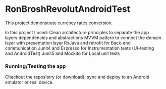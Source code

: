 # RonBroshRevolutAndroidTest
This project demonstrate currency rates conversion.

In this project I used:
Clean architecture principles to separate the app layers dependencies and abstractions 
MVVM pattern to connect the domain layer with presentation layer
RxJava and retrofit for Back-end communication
Junit4 and Espresso for Instrumentation tests (UI-testing and AndroidTest)
Junit5 and Mockito for Local unit tests

### Running/Testing the app
Checkout the repository (or download), sync and deploy to an Android emulator or real device.


